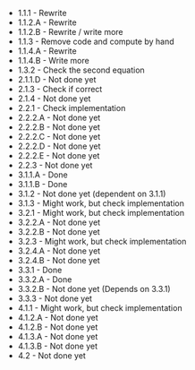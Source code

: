 - 1.1.1 - Rewrite
- 1.1.2.A - Rewrite
- 1.1.2.B - Rewrite / write more
- 1.1.3 - Remove code and compute by hand
- 1.1.4.A - Rewrite
- 1.1.4.B - Write more
- 1.3.2 - Check the second equation
- 2.1.1.D - Not done yet
- 2.1.3 - Check if correct
- 2.1.4 - Not done yet
- 2.2.1 - Check implementation
- 2.2.2.A - Not done yet
- 2.2.2.B - Not done yet
- 2.2.2.C - Not done yet
- 2.2.2.D - Not done yet
- 2.2.2.E - Not done yet
- 2.2.3 - Not done yet
- 3.1.1.A - Done
- 3.1.1.B - Done
- 3.1.2 - Not done yet (dependent on 3.1.1)
- 3.1.3 - Might work, but check implementation
- 3.2.1 - Might work, but check implementation
- 3.2.2.A - Not done yet
- 3.2.2.B - Not done yet
- 3.2.3 - Might work, but check implementation
- 3.2.4.A - Not done yet
- 3.2.4.B - Not done yet
- 3.3.1 - Done
- 3.3.2.A - Done
- 3.3.2.B - Not done yet (Depends on 3.3.1)
- 3.3.3 - Not done yet
- 4.1.1 - Might work, but check implementation
- 4.1.2.A - Not done yet
- 4.1.2.B - Not done yet
- 4.1.3.A - Not done yet
- 4.1.3.B - Not done yet
- 4.2 - Not done yet
